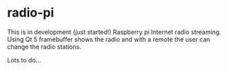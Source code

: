 # radio-pi

This is in development (just started!) Raspberry pi Internet radio streaming. Using Qt 5 framebuffer shows the radio and with a remote the user can change the radio stations.

Lots to do...
